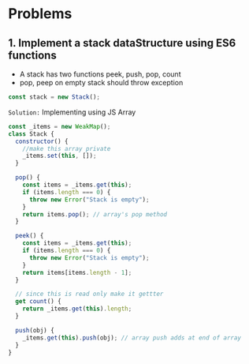 # Problems

## 1. Implement a stack dataStructure using ES6 functions

- A stack has two functions peek, push, pop, count
- pop, peep on empty stack should throw exception

```js
const stack = new Stack();
```

`Solution:`
Implementing using JS Array

```js
const _items = new WeakMap();
class Stack {
  constructor() {
    //make this array private
    _items.set(this, []);
  }

  pop() {
    const items = _items.get(this);
    if (items.length === 0) {
      throw new Error("Stack is empty");
    }
    return items.pop(); // array's pop method
  }

  peek() {
    const items = _items.get(this);
    if (items.length === 0) {
      throw new Error("Stack is empty");
    }
    return items[items.length - 1];
  }

  // since this is read only make it gettter
  get count() {
    return _items.get(this).length;
  }

  push(obj) {
    _items.get(this).push(obj); // array push adds at end of array
  }
}
```
